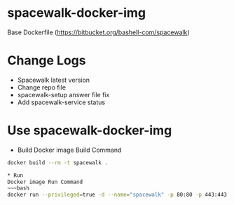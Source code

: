 # spacewalk-docker-img

Base Dockerfile (https://bitbucket.org/bashell-com/spacewalk)

# Change Logs
  - Spacewalk latest version
  - Change repo file
  - spacewalk-setup answer file fix
  - Add spacewalk-service status 

# Use spacewalk-docker-img 

* Build
Docker image Build Command
~~~bash
docker build --rm -t spacewalk .

* Run
Docker image Run Command
~~~bash
docker run --privileged=true -d --name="spacewalk" -p 80:80 -p 443:443 spacewalk

